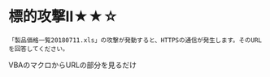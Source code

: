 # 標的攻撃II★★☆

```
「製品価格一覧20180711.xls」の攻撃が発動すると、HTTPSの通信が発生します。そのURLを回答してください。
```

VBAのマクロからURLの部分を見るだけ
